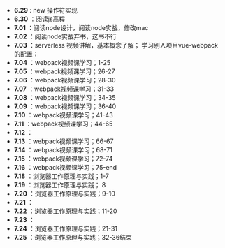 *  **6.29** : new 操作符实现
*  **6.30** ：阅读js高程
*  **7.01** ：阅读node设计，阅读node实战，修改mac
*  **7.02** ：阅读node实战弃书，这书不行
*  **7.03** ：serverless 视频讲解，基本概念了解； 学习别人项目vue-webpack的配置；
*  **7.04** ：webpack视频课学习；1-25
*  **7.05** ：webpack视频课学习；26-27
*  **7.06** ：webpack视频课学习；28-30
*  **7.07** ：webpack视频课学习；31-33
*  **7.08** ：webpack视频课学习；34-35
*  **7.09** ：webpack视频课学习；36-40
*  **7.10** ：webpack视频课学习；41-43
*  **7.11** ：webpack视频课学习；44-65
*  **7.12** ： 
*  **7.13** ：webpack视频课学习；66-67
*  **7.14** ：webpack视频课学习；68-71
*  **7.15** ：webpack视频课学习；72-74
*  **7.16** ：webpack视频课学习；75-end
*  **7.18** ：浏览器工作原理与实践；1-7
*  **7.19** ：浏览器工作原理与实践； 8
*  **7.20** ：浏览器工作原理与实践；9-10
*  **7.21** ：
*  **7.22** ：浏览器工作原理与实践；11-20
*  **7.23** ：
*  **7.24** ：浏览器工作原理与实践；21-31
*  **7.25** ：浏览器工作原理与实践；32-36结束

  